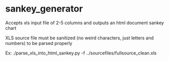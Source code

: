 # sankey_generator
Accepts xls input file of 2-5 columns and outputs an html document sankey chart

XLS source file must be sanitized (no weird characters, just letters and numbers) to be parsed properly

Ex:
./parse_xls_into_html_sankey.py -f ../sourcefiles/fullsource_clean.xls
